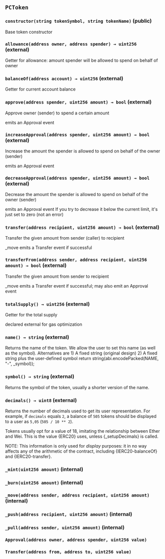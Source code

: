## `PCToken`






### `constructor(string tokenSymbol, string tokenName)` (public)

Base token constructor




### `allowance(address owner, address spender) → uint256` (external)

Getter for allowance: amount spender will be allowed to spend on behalf of owner




### `balanceOf(address account) → uint256` (external)

Getter for current account balance




### `approve(address spender, uint256 amount) → bool` (external)

Approve owner (sender) to spend a certain amount


emits an Approval event


### `increaseApproval(address spender, uint256 amount) → bool` (external)

Increase the amount the spender is allowed to spend on behalf of the owner (sender)


emits an Approval event


### `decreaseApproval(address spender, uint256 amount) → bool` (external)

Decrease the amount the spender is allowed to spend on behalf of the owner (sender)


emits an Approval event
If you try to decrease it below the current limit, it's just set to zero (not an error)


### `transfer(address recipient, uint256 amount) → bool` (external)

Transfer the given amount from sender (caller) to recipient


_move emits a Transfer event if successful


### `transferFrom(address sender, address recipient, uint256 amount) → bool` (external)

Transfer the given amount from sender to recipient


_move emits a Transfer event if successful; may also emit an Approval event


### `totalSupply() → uint256` (external)

Getter for the total supply


declared external for gas optimization


### `name() → string` (external)



Returns the name of the token.
     We allow the user to set this name (as well as the symbol).
     Alternatives are 1) A fixed string (original design)
                      2) A fixed string plus the user-defined symbol
                         return string(abi.encodePacked(NAME, "-", _symbol));

### `symbol() → string` (external)



Returns the symbol of the token, usually a shorter version of the
name.

### `decimals() → uint8` (external)



Returns the number of decimals used to get its user representation.
For example, if `decimals` equals `2`, a balance of `505` tokens should
be displayed to a user as `5,05` (`505 / 10 ** 2`).

Tokens usually opt for a value of 18, imitating the relationship between
Ether and Wei. This is the value {ERC20} uses, unless {_setupDecimals} is
called.

NOTE: This information is only used for _display_ purposes: it in
no way affects any of the arithmetic of the contract, including
{IERC20-balanceOf} and {IERC20-transfer}.

### `_mint(uint256 amount)` (internal)





### `_burn(uint256 amount)` (internal)





### `_move(address sender, address recipient, uint256 amount)` (internal)





### `_push(address recipient, uint256 amount)` (internal)





### `_pull(address sender, uint256 amount)` (internal)






### `Approval(address owner, address spender, uint256 value)`





### `Transfer(address from, address to, uint256 value)`





